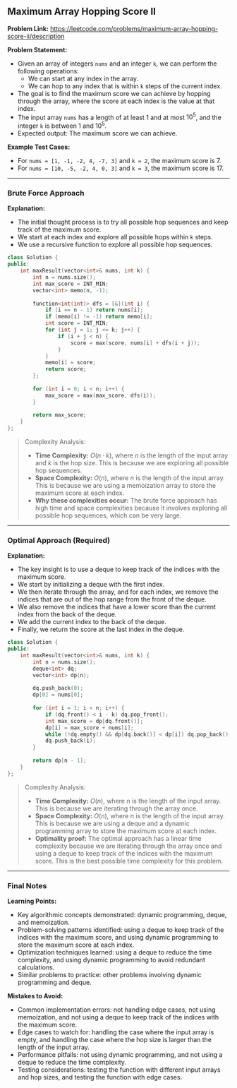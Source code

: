 ## Maximum Array Hopping Score II

**Problem Link:** https://leetcode.com/problems/maximum-array-hopping-score-ii/description

**Problem Statement:**
- Given an array of integers `nums` and an integer `k`, we can perform the following operations:
  - We can start at any index in the array.
  - We can hop to any index that is within `k` steps of the current index.
- The goal is to find the maximum score we can achieve by hopping through the array, where the score at each index is the value at that index.
- The input array `nums` has a length of at least 1 and at most $10^5$, and the integer `k` is between 1 and $10^5$.
- Expected output: The maximum score we can achieve.

**Example Test Cases:**
- For `nums = [1, -1, -2, 4, -7, 3]` and `k = 2`, the maximum score is 7.
- For `nums = [10, -5, -2, 4, 0, 3]` and `k = 3`, the maximum score is 17.

---

### Brute Force Approach

**Explanation:**
- The initial thought process is to try all possible hop sequences and keep track of the maximum score.
- We start at each index and explore all possible hops within `k` steps.
- We use a recursive function to explore all possible hop sequences.

```cpp
class Solution {
public:
    int maxResult(vector<int>& nums, int k) {
        int n = nums.size();
        int max_score = INT_MIN;
        vector<int> memo(n, -1);
        
        function<int(int)> dfs = [&](int i) {
            if (i == n - 1) return nums[i];
            if (memo[i] != -1) return memo[i];
            int score = INT_MIN;
            for (int j = 1; j <= k; j++) {
                if (i + j < n) {
                    score = max(score, nums[i] + dfs(i + j));
                }
            }
            memo[i] = score;
            return score;
        };
        
        for (int i = 0; i < n; i++) {
            max_score = max(max_score, dfs(i));
        }
        
        return max_score;
    }
};
```

> Complexity Analysis:
> - **Time Complexity:** $O(n \cdot k)$, where $n$ is the length of the input array and $k$ is the hop size. This is because we are exploring all possible hop sequences.
> - **Space Complexity:** $O(n)$, where $n$ is the length of the input array. This is because we are using a memoization array to store the maximum score at each index.
> - **Why these complexities occur:** The brute force approach has high time and space complexities because it involves exploring all possible hop sequences, which can be very large.

---

### Optimal Approach (Required)

**Explanation:**
- The key insight is to use a deque to keep track of the indices with the maximum score.
- We start by initializing a deque with the first index.
- We then iterate through the array, and for each index, we remove the indices that are out of the hop range from the front of the deque.
- We also remove the indices that have a lower score than the current index from the back of the deque.
- We add the current index to the back of the deque.
- Finally, we return the score at the last index in the deque.

```cpp
class Solution {
public:
    int maxResult(vector<int>& nums, int k) {
        int n = nums.size();
        deque<int> dq;
        vector<int> dp(n);
        
        dq.push_back(0);
        dp[0] = nums[0];
        
        for (int i = 1; i < n; i++) {
            if (dq.front() < i - k) dq.pop_front();
            int max_score = dp[dq.front()];
            dp[i] = max_score + nums[i];
            while (!dq.empty() && dp[dq.back()] < dp[i]) dq.pop_back();
            dq.push_back(i);
        }
        
        return dp[n - 1];
    }
};
```

> Complexity Analysis:
> - **Time Complexity:** $O(n)$, where $n$ is the length of the input array. This is because we are iterating through the array once.
> - **Space Complexity:** $O(n)$, where $n$ is the length of the input array. This is because we are using a deque and a dynamic programming array to store the maximum score at each index.
> - **Optimality proof:** The optimal approach has a linear time complexity because we are iterating through the array once and using a deque to keep track of the indices with the maximum score. This is the best possible time complexity for this problem.

---

### Final Notes

**Learning Points:**
- Key algorithmic concepts demonstrated: dynamic programming, deque, and memoization.
- Problem-solving patterns identified: using a deque to keep track of the indices with the maximum score, and using dynamic programming to store the maximum score at each index.
- Optimization techniques learned: using a deque to reduce the time complexity, and using dynamic programming to avoid redundant calculations.
- Similar problems to practice: other problems involving dynamic programming and deque.

**Mistakes to Avoid:**
- Common implementation errors: not handling edge cases, not using memoization, and not using a deque to keep track of the indices with the maximum score.
- Edge cases to watch for: handling the case where the input array is empty, and handling the case where the hop size is larger than the length of the input array.
- Performance pitfalls: not using dynamic programming, and not using a deque to reduce the time complexity.
- Testing considerations: testing the function with different input arrays and hop sizes, and testing the function with edge cases.